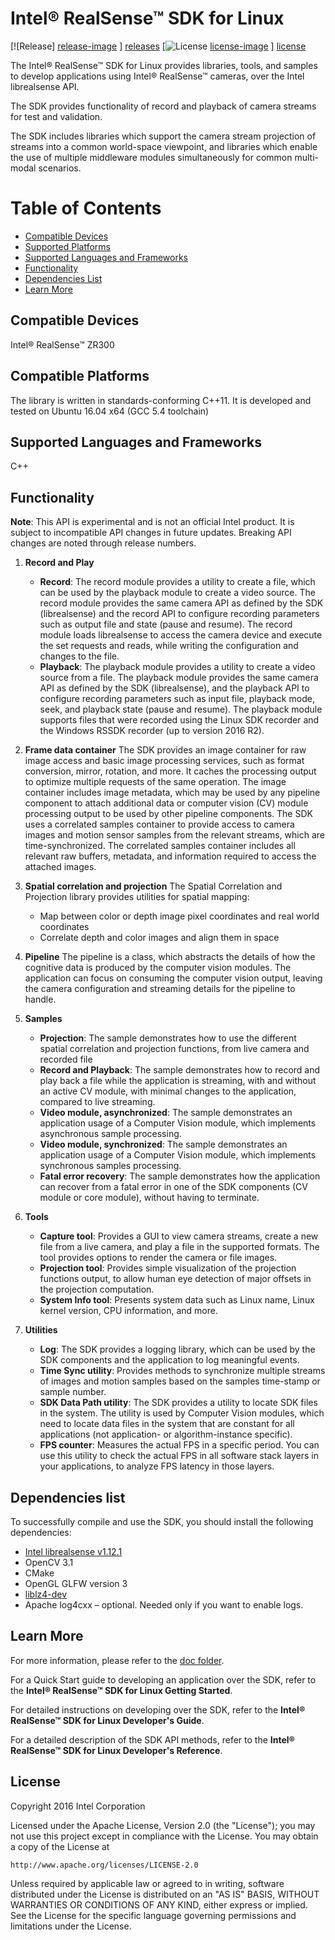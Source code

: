 # Intel® RealSense™ SDK for Linux



[![Release] [release-image] ] [releases]
[![License] [license-image] ] [license]

[release-image]: http://img.shields.io/badge/release-0.6.1-blue.svg?style=flat
[releases]: https://github.com/IntelRealSense/realsense_sdk/tree/v0.6.1

[license-image]: http://img.shields.io/badge/license-Apache--2-blue.svg?style=flat
[license]: LICENSE


The Intel® RealSense™ SDK for Linux provides libraries, tools, and samples to develop applications using Intel® RealSense™ cameras, over the Intel librealsense API. 

The SDK provides functionality of record and playback of camera streams for test and validation. 

The SDK includes libraries which support the camera stream projection of streams into a common world-space viewpoint, and libraries which enable the use of multiple middleware modules simultaneously for common multi-modal scenarios.  

# Table of Contents 
* [Compatible Devices](#compatible-devices)
* [Supported Platforms](#compatible-platforms)
* [Supported Languages and Frameworks](#supported-languages-and-frameworks)
* [Functionality](#functionality)
* [Dependencies List](#dependencies-list)
* [Learn More](#learn-more)

## Compatible Devices

Intel® RealSense™ ZR300


## Compatible Platforms

The library is written in standards-conforming C++11. It is developed and tested on Ubuntu 16.04 x64 (GCC 5.4 toolchain)


## Supported Languages and Frameworks

C++ 

## Functionality

**Note**: This API is experimental and is not an official Intel product. 
It is subject to incompatible API changes in future updates. Breaking API changes are noted through release numbers.

1. **Record and Play**    
    - **Record**: The record module provides a utility to create a file, which can be used by the playback module to create a video source.
    The record module provides the same camera API as defined by the SDK (librealsense) and the record API to configure recording parameters such as output file and state (pause and resume).
    The record module loads librealsense to access the camera device and execute the set requests and reads, while writing the configuration and changes to the file.
    - **Playback**: The playback module provides a utility to create a video source from a file. 
    The playback module provides the same camera API as defined by the SDK (librealsense), and the playback API to configure recording parameters such as input file, playback mode, seek, and playback state (pause and resume).
    The playback module supports files that were recorded using the Linux SDK recorder and the Windows RSSDK recorder (up to version 2016 R2).
    
2. **Frame data container**
    The SDK provides an image container for raw image access and basic image processing services, 
    such as format conversion, mirror, rotation, and more. It caches the processing output to optimize multiple requests of the same operation.
    The image container includes image metadata, which may be used by any pipeline component to attach additional data or computer vision (CV) module processing output to be used by other pipeline components. The SDK uses a correlated samples container to provide access to camera images and motion sensor samples from the relevant streams, which are time-synchronized. The correlated samples container includes all relevant raw buffers, metadata, and information required to access the attached images. 
    
3. **Spatial correlation and projection**
    The Spatial Correlation and Projection library provides utilities for spatial mapping:
    - Map between color or depth image pixel coordinates and real world coordinates
    - Correlate depth and color images and align them in space
	
4. **Pipeline**
    The pipeline is a class, which abstracts the details of how the cognitive data is produced by the computer vision modules.
    The application can focus on consuming the computer vision output, leaving the camera configuration and streaming details for the pipeline to handle.

5. **Samples**
    - **Projection**: The sample demonstrates how to use the different spatial correlation and projection functions, from live camera and recorded file
    - **Record and Playback**: The sample demonstrates how to record and play back a file while the application is streaming, with and without an active CV module,      with minimal changes to the application, compared to live streaming.
    - **Video module, asynchronized**: The sample demonstrates an application usage of a Computer Vision module, which implements asynchronous sample processing. 
    - **Video module, synchronized**: The sample demonstrates an application usage of a Computer Vision module, which implements synchronous samples processing.
    - **Fatal error recovery**: The sample demonstrates how the application can recover from a fatal error in one of the SDK components (CV module or core module), without having to terminate.
   
6. **Tools**
   - **Capture tool**: Provides a GUI to view camera streams, create a new file from a live camera, and play a file in the supported formats. The tool provides options to render the camera or file images.
   - **Projection tool**: Provides simple visualization of the projection functions output, to allow human eye detection of major offsets in the projection computation.
   - **System Info tool**: Presents system data such as Linux name, Linux kernel version, CPU information, and more.
   
7. **Utilities**
   - **Log**: The SDK provides a logging library, which can be used by the SDK components and the application to log meaningful events. 
   - **Time Sync utility**: Provides methods to synchronize multiple streams of images and motion samples based on the samples time-stamp or sample number. 
   - **SDK Data Path utility**: The SDK provides a utility to locate SDK files in the system.
     The utility is used by Computer Vision  modules, which need to locate data files in the system that are constant for all applications (not application- or algorithm-instance specific).
   - **FPS counter**:  Measures the actual FPS in a specific period. You can use this utility to check the actual FPS in all software stack layers in your applications, to analyze FPS latency in those layers.


## Dependencies list

To successfully compile and use the SDK, you should install the following dependencies:

 - [Intel librealsense v1.12.1](https://github.com/IntelRealSense/librealsense/tree/v1.12.1)
 - OpenCV 3.1
 - CMake
 - OpenGL GLFW version 3
 - [liblz4-dev](https://github.com/lz4/lz4)
 - Apache log4cxx – optional. Needed only if you want to enable logs.

 
## Learn More

For more information, please refer to the [doc folder](https://github.com/IntelRealSense/realsense_sdk/tree/master/sdk/doc). 

For a Quick Start guide to developing an application over the SDK, refer to the **Intel® RealSense™ SDK for Linux Getting Started**.

For detailed instructions on developing over the SDK, refer to the **Intel® RealSense™ SDK for Linux Developer's Guide**.

For a detailed description of the SDK API methods, refer to the **Intel® RealSense™ SDK for Linux Developer's Reference**. 


## License

Copyright 2016 Intel Corporation

Licensed under the Apache License, Version 2.0 (the "License");
you may not use this project except in compliance with the License.
You may obtain a copy of the License at

    http://www.apache.org/licenses/LICENSE-2.0

Unless required by applicable law or agreed to in writing, software
distributed under the License is distributed on an "AS IS" BASIS,
WITHOUT WARRANTIES OR CONDITIONS OF ANY KIND, either express or implied.
See the License for the specific language governing permissions and
limitations under the License.
